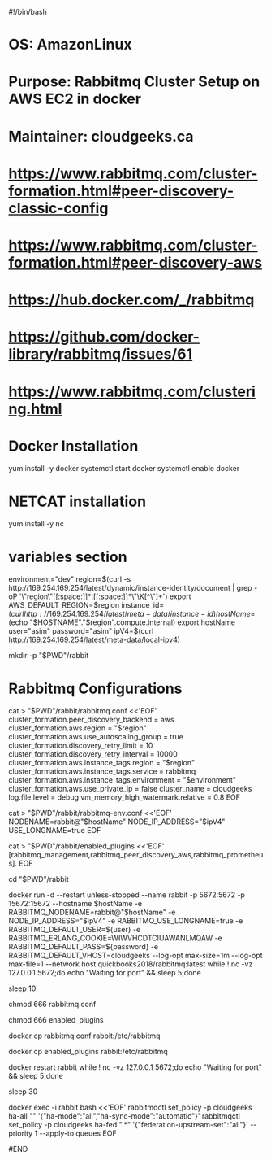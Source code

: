 #!/bin/bash
# OS: AmazonLinux
# Purpose: Rabbitmq Cluster Setup on AWS EC2 in docker
# Maintainer: cloudgeeks.ca
# https://www.rabbitmq.com/cluster-formation.html#peer-discovery-classic-config
# https://www.rabbitmq.com/cluster-formation.html#peer-discovery-aws
# https://hub.docker.com/_/rabbitmq
# https://github.com/docker-library/rabbitmq/issues/61
# https://www.rabbitmq.com/clustering.html

# Docker Installation
yum install -y docker
systemctl start docker
systemctl enable docker

# NETCAT installation
yum install -y nc


# variables section
environment="dev"
region=$(curl -s http://169.254.169.254/latest/dynamic/instance-identity/document | grep -oP '\"region\"[[:space:]]*:[[:space:]]*\"\K[^\"]+')
export AWS_DEFAULT_REGION=$region
instance_id=$(curl http://169.254.169.254/latest/meta-data/instance-id)
hostName=$(echo "$HOSTNAME"."$region".compute.internal)
export hostName
user="asim"
password="asim"
ipV4=$(curl http://169.254.169.254/latest/meta-data/local-ipv4)


mkdir -p "$PWD"/rabbit

# Rabbitmq Configurations
cat  > "$PWD"/rabbit/rabbitmq.conf <<'EOF'
cluster_formation.peer_discovery_backend = aws
cluster_formation.aws.region = "$region"
cluster_formation.aws.use_autoscaling_group = true
cluster_formation.discovery_retry_limit = 10
cluster_formation.discovery_retry_interval = 10000
cluster_formation.aws.instance_tags.region = "$region"
cluster_formation.aws.instance_tags.service = rabbitmq
cluster_formation.aws.instance_tags.environment = "$environment"
cluster_formation.aws.use_private_ip = false
cluster_name = cloudgeeks
log.file.level = debug
vm_memory_high_watermark.relative = 0.8
EOF

cat > "$PWD"/rabbit/rabbitmq-env.conf <<'EOF'
NODENAME=rabbit@"$hostName"
NODE_IP_ADDRESS="$ipV4"
USE_LONGNAME=true
EOF

cat > "$PWD"/rabbit/enabled_plugins <<'EOF'
[rabbitmq_management,rabbitmq_peer_discovery_aws,rabbitmq_prometheus].
EOF


cd "$PWD"/rabbit



docker run -d --restart unless-stopped --name rabbit -p 5672:5672 -p 15672:15672 --hostname $hostName -e RABBITMQ_NODENAME=rabbit@"$hostName" -e NODE_IP_ADDRESS="$ipV4" -e RABBITMQ_USE_LONGNAME=true -e RABBITMQ_DEFAULT_USER=${user} -e RABBITMQ_ERLANG_COOKIE=WIWVHCDTCIUAWANLMQAW -e RABBITMQ_DEFAULT_PASS=${password} -e RABBITMQ_DEFAULT_VHOST=cloudgeeks --log-opt max-size=1m --log-opt max-file=1 --network host quickbooks2018/rabbitmq:latest
while ! nc -vz 127.0.0.1 5672;do echo "Waiting for port" && sleep 5;done

sleep 10

chmod 666 rabbitmq.conf

chmod 666 enabled_plugins


docker cp rabbitmq.conf rabbit:/etc/rabbitmq

docker cp enabled_plugins rabbit:/etc/rabbitmq


docker restart rabbit
while ! nc -vz 127.0.0.1 5672;do echo "Waiting for port" && sleep 5;done

sleep 30

docker exec -i rabbit bash <<'EOF'
rabbitmqctl set_policy -p cloudgeeks ha-all "" '{"ha-mode":"all","ha-sync-mode":"automatic"}'
rabbitmqctl set_policy -p cloudgeeks ha-fed ".*" '{"federation-upstream-set":"all"}' --priority 1 --apply-to queues
EOF


#END
